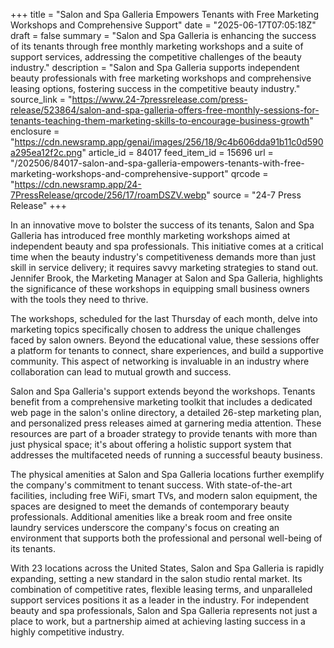 +++
title = "Salon and Spa Galleria Empowers Tenants with Free Marketing Workshops and Comprehensive Support"
date = "2025-06-17T07:05:18Z"
draft = false
summary = "Salon and Spa Galleria is enhancing the success of its tenants through free monthly marketing workshops and a suite of support services, addressing the competitive challenges of the beauty industry."
description = "Salon and Spa Galleria supports independent beauty professionals with free marketing workshops and comprehensive leasing options, fostering success in the competitive beauty industry."
source_link = "https://www.24-7pressrelease.com/press-release/523864/salon-and-spa-galleria-offers-free-monthly-sessions-for-tenants-teaching-them-marketing-skills-to-encourage-business-growth"
enclosure = "https://cdn.newsramp.app/genai/images/256/18/9c4b606dda91b11c0d590a295ea12f2c.png"
article_id = 84017
feed_item_id = 15696
url = "/202506/84017-salon-and-spa-galleria-empowers-tenants-with-free-marketing-workshops-and-comprehensive-support"
qrcode = "https://cdn.newsramp.app/24-7PressRelease/qrcode/256/17/roamDSZV.webp"
source = "24-7 Press Release"
+++

<p>In an innovative move to bolster the success of its tenants, Salon and Spa Galleria has introduced free monthly marketing workshops aimed at independent beauty and spa professionals. This initiative comes at a critical time when the beauty industry's competitiveness demands more than just skill in service delivery; it requires savvy marketing strategies to stand out. Jennifer Brook, the Marketing Manager at Salon and Spa Galleria, highlights the significance of these workshops in equipping small business owners with the tools they need to thrive.</p><p>The workshops, scheduled for the last Thursday of each month, delve into marketing topics specifically chosen to address the unique challenges faced by salon owners. Beyond the educational value, these sessions offer a platform for tenants to connect, share experiences, and build a supportive community. This aspect of networking is invaluable in an industry where collaboration can lead to mutual growth and success.</p><p>Salon and Spa Galleria's support extends beyond the workshops. Tenants benefit from a comprehensive marketing toolkit that includes a dedicated web page in the salon's online directory, a detailed 26-step marketing plan, and personalized press releases aimed at garnering media attention. These resources are part of a broader strategy to provide tenants with more than just physical space; it's about offering a holistic support system that addresses the multifaceted needs of running a successful beauty business.</p><p>The physical amenities at Salon and Spa Galleria locations further exemplify the company's commitment to tenant success. With state-of-the-art facilities, including free WiFi, smart TVs, and modern salon equipment, the spaces are designed to meet the demands of contemporary beauty professionals. Additional amenities like a break room and free onsite laundry services underscore the company's focus on creating an environment that supports both the professional and personal well-being of its tenants.</p><p>With 23 locations across the United States, Salon and Spa Galleria is rapidly expanding, setting a new standard in the salon studio rental market. Its combination of competitive rates, flexible leasing terms, and unparalleled support services positions it as a leader in the industry. For independent beauty and spa professionals, Salon and Spa Galleria represents not just a place to work, but a partnership aimed at achieving lasting success in a highly competitive industry.</p>